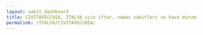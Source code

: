 ```yaml
---
layout: vakit_dashboard
title: CIVITAVECCHIA, ITALYA için iftar, namaz vakitleri ve hava durumu - ilçe/eyalet seç
permalink: /ITALYA/CIVITAVECCHIA/
---
```


<script type="text/javascript">
  var GLOBAL_COUNTRY = 'ITALYA';
  var GLOBAL_CITY = 'CIVITAVECCHIA';
  var GLOBAL_STATE = '';
  var lat = 72;
  var lon = 21;
</script>
